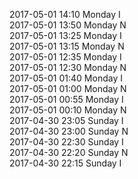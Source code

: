 2017-05-01 14:10 Monday  I  
2017-05-01 13:50 Monday  N  
2017-05-01 13:25 Monday  I  
2017-05-01 13:15 Monday  N  
2017-05-01 12:35 Monday  I  
2017-05-01 12:30 Monday  N  
2017-05-01 01:40 Monday  I  
2017-05-01 01:00 Monday  N  
2017-05-01 00:55 Monday  I  
2017-05-01 00:10 Monday  N  
2017-04-30 23:05 Sunday  I  
2017-04-30 23:00 Sunday  N  
2017-04-30 22:30 Sunday  I  
2017-04-30 22:20 Sunday  N  
2017-04-30 22:15 Sunday  I  
